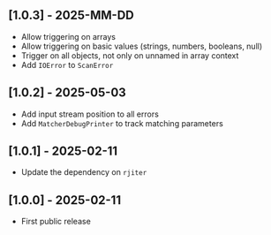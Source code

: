 ## [1.0.3] - 2025-MM-DD

- Allow triggering on arrays
- Allow triggering on basic values (strings, numbers, booleans, null)
- Trigger on all objects, not only on unnamed in array context
- Add `IOError` to `ScanError`


## [1.0.2] - 2025-05-03

- Add input stream position to all errors
- Add `MatcherDebugPrinter` to track matching parameters


## [1.0.1] - 2025-02-11

- Update the dependency on `rjiter`


## [1.0.0] - 2025-02-11

- First public release
